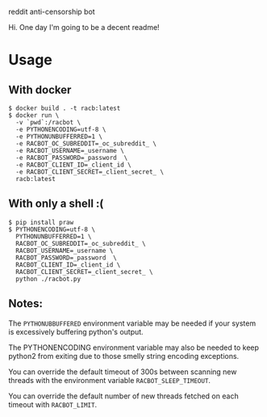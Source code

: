 reddit anti-censorship bot

Hi. One day I'm going to be a decent readme!

# Usage

## With docker

```
$ docker build . -t racb:latest
$ docker run \
  -v `pwd`:/racbot \
  -e PYTHONENCODING=utf-8 \
  -e PYTHONUNBUFFERRED=1 \
  -e RACBOT_OC_SUBREDDIT=_oc_subreddit_ \
  -e RACBOT_USERNAME=_username \
  -e RACBOT_PASSWORD=_password  \
  -e RACBOT_CLIENT_ID=_client_id \
  -e RACBOT_CLIENT_SECRET=_client_secret_ \
  racb:latest
```

## With only a shell :(

```
$ pip install praw
$ PYTHONENCODING=utf-8 \
  PYTHONUNBUFFERRED=1 \
  RACBOT_OC_SUBREDDIT=_oc_subreddit_ \
  RACBOT_USERNAME=_username \
  RACBOT_PASSWORD=_password  \
  RACBOT_CLIENT_ID=_client_id \
  RACBOT_CLIENT_SECRET=_client_secret_ \
  python ./racbot.py

```
## Notes:

The `PYTHONUBBUFFERED` environment variable may be needed if your system is
excessively buffering python's output.

The PYTHONENCODING environment variable may also be needed to keep python2
from exiting due to those smelly string encoding exceptions.

You can override the default timeout of 300s between scanning new threads with
the environment variable `RACBOT_SLEEP_TIMEOUT`.

You can override the default number of new threads fetched on each timeout with
`RACBOT_LIMIT`.
